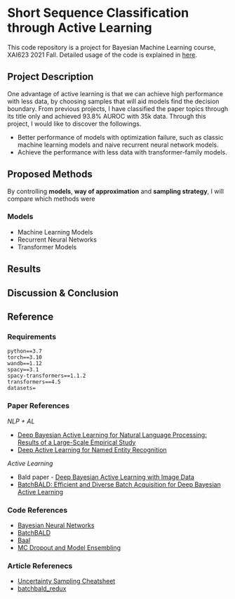 # Short Sequence Classification through Active Learning
This code repository is a project for Bayesian Machine Learning course, XAI623 2021 Fall. Detailed usage of the code is explained in [here]("code/../code/README.md).

## Project Description

One advantage of active learning is that we can achieve high performance with less data, by choosing samples that will aid models find the decision boundary. From previous projects, I have classified the paper topics through its title only and achieved 93.8% AUROC with 35k data. Through this project, I would like to discover the followings.
+ Better performance of models with optimization failure, such as classic machine learning models and naive recurrent neural network models.
+ Achieve the performance with less data with transformer-family models.

## Proposed Methods

By controlling **models**, **way of approximation** and **sampling strategy**, I will compare which methods were
### Models
+ Machine Learning Models
+ Recurrent Neural Networks
+ Transformer Models

## Results

## Discussion & Conclusion

## Reference
### Requirements
```text
python==3.7
torch==3.10
wandb==1.12
spacy==3.1
spacy-transformers==1.1.2
transformers==4.5
datasets=
```
### Paper References

*NLP + AL*
+ [Deep Bayesian Active Learning for Natural Language Processing: Results of a Large-Scale Empirical Study](https://arxiv.org/pdf/1808.05697.pdf)
+ [Deep Active Learning for Named Entity Recognition](https://arxiv.org/pdf/1707.05928.pdf)

*Active Learning*
+ Bald paper - [Deep Bayesian Active Learning with Image Data](https://arxiv.org/pdf/1703.02910.pdf)
+ [BatchBALD: Efficient and Diverse Batch Acquisition for Deep Bayesian Active Learning](https://arxiv.org/pdf/1906.08158.pdf)

### Code References
+ [Bayesian Neural Networks](https://github.com/JavierAntoran/Bayesian-Neural-Networks)
+ [BatchBALD](https://github.com/BlackHC/BatchBALD)
+ [Baal](https://github.com/ElementAI/baal)
+ [MC Dropout and Model Ensembling](https://github.com/huyng/incertae)

### Article Referenecs
+ [Uncertainty Sampling Cheatsheet](https://towardsdatascience.com/uncertainty-sampling-cheatsheet-ec57bc067c0b)
+ [batchbald_redux](https://blackhc.github.io/batchbald_redux/batchbald.html)